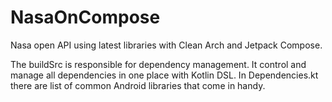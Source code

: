 # NasaOnCompose

Nasa open API using latest libraries with Clean Arch and Jetpack Compose. 

The buildSrc is responsible for dependency management. 
It control and manage all dependencies in one place with Kotlin DSL. In Dependencies.kt there are list of common Android libraries that come in handy. 

